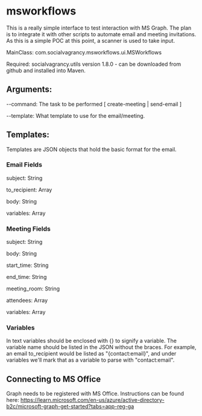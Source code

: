 # msworkflows
This is a really simple interface to test interaction with MS Graph. The plan is to integrate it with other scripts to automate email and meeting invitations. As this is a simple POC at this point, a scanner is used to take input.

MainClass: com.socialvagrancy.msworkflows.ui.MSWorkflows

Required: socialvagrancy.utils version 1.8.0 - can be downloaded from github and installed into Maven.

## Arguments:
--command: The task to be performed [ create-meeting | send-email ] 

--template: What template to use for the email/meeting.

## Templates:
Templates are JSON objects that hold the basic format for the email.

### Email Fields
subject: String 

to_recipient: Array<String> 
  
body: String 
  
variables: Array<String>

### Meeting Fields
subject: String 
  
body: String 
  
start_time: String 
  
end_time: String 
  
meeting_room: String 
  
attendees: Array<String> 
  
variables: Array<String>

### Variables
In text variables should be enclosed with {} to signify a variable. The variable name should be listed in the JSON without the braces. For example, an email to_recipient would be listed as "{contact:email}", and under variables we'll mark that as a variable to parse with "contact:email".

## Connecting to MS Office
Graph needs to be registered with MS Office. Instructions can be found here: https://learn.microsoft.com/en-us/azure/active-directory-b2c/microsoft-graph-get-started?tabs=app-reg-ga

